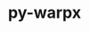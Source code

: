 ---
title: "py-warpx"
layout: cache
categories: [package, develop]
meta: {"versions": ["23.03"], "compilers": ["gcc@=11.1.0"], "oss": ["ubuntu20.04"], "platforms": ["linux"], "targets": ["ppc64le", "x86_64_v3"], "stacks": ["e4s", "e4s-power"], "num_specs": 60, "num_specs_by_stack": {"e4s-power": 30, "e4s": 30}}
spec_details: [{"hash": "hgp6iocygtfmuoj2ac5a36evqhylhgvx", "compiler": "gcc@=11.1.0", "versions": ["23.03"], "os": "ubuntu20.04", "platform": "linux", "target": "ppc64le", "variants": ["build_system=python_pip", "+mpi"], "stacks": ["e4s-power"], "size": "-", "tarball": "https://binaries.spack.io/develop/build_cache/linux-ubuntu20.04-ppc64le/gcc-11.1.0/py-warpx-23.03/linux-ubuntu20.04-ppc64le-gcc-11.1.0-py-warpx-23.03-hgp6iocygtfmuoj2ac5a36evqhylhgvx.spack"}, {"hash": "uljsbf5gfvza2pgtenzh5hy66euvypsd", "compiler": "gcc@=11.1.0", "versions": ["23.03"], "os": "ubuntu20.04", "platform": "linux", "target": "ppc64le", "variants": ["build_system=python_pip", "+mpi"], "stacks": ["e4s-power"], "size": "-", "tarball": "https://binaries.spack.io/develop/build_cache/linux-ubuntu20.04-ppc64le/gcc-11.1.0/py-warpx-23.03/linux-ubuntu20.04-ppc64le-gcc-11.1.0-py-warpx-23.03-uljsbf5gfvza2pgtenzh5hy66euvypsd.spack"}, {"hash": "eftu2goonadmf4mzxaeis5lm2hs2v2rj", "compiler": "gcc@=11.1.0", "versions": ["23.03"], "os": "ubuntu20.04", "platform": "linux", "target": "ppc64le", "variants": ["build_system=python_pip", "+mpi"], "stacks": ["e4s-power"], "size": "-", "tarball": "https://binaries.spack.io/develop/build_cache/linux-ubuntu20.04-ppc64le/gcc-11.1.0/py-warpx-23.03/linux-ubuntu20.04-ppc64le-gcc-11.1.0-py-warpx-23.03-eftu2goonadmf4mzxaeis5lm2hs2v2rj.spack"}, {"hash": "qhovqybrb37vl3h4ac3ghenwokbgxpnj", "compiler": "gcc@=11.1.0", "versions": ["23.03"], "os": "ubuntu20.04", "platform": "linux", "target": "ppc64le", "variants": ["build_system=python_pip", "+mpi"], "stacks": ["e4s-power"], "size": "-", "tarball": "https://binaries.spack.io/develop/build_cache/linux-ubuntu20.04-ppc64le/gcc-11.1.0/py-warpx-23.03/linux-ubuntu20.04-ppc64le-gcc-11.1.0-py-warpx-23.03-qhovqybrb37vl3h4ac3ghenwokbgxpnj.spack"}, {"hash": "azp4ag7wk7f32fuzadjqrfu7fnjn6jl7", "compiler": "gcc@=11.1.0", "versions": ["23.03"], "os": "ubuntu20.04", "platform": "linux", "target": "ppc64le", "variants": ["build_system=python_pip", "+mpi"], "stacks": ["e4s-power"], "size": "-", "tarball": "https://binaries.spack.io/develop/build_cache/linux-ubuntu20.04-ppc64le/gcc-11.1.0/py-warpx-23.03/linux-ubuntu20.04-ppc64le-gcc-11.1.0-py-warpx-23.03-azp4ag7wk7f32fuzadjqrfu7fnjn6jl7.spack"}, {"hash": "7cyyinmob2n6xfgmdudvppui2ghwttzm", "compiler": "gcc@=11.1.0", "versions": ["23.03"], "os": "ubuntu20.04", "platform": "linux", "target": "ppc64le", "variants": ["build_system=python_pip", "+mpi"], "stacks": ["e4s-power"], "size": "-", "tarball": "https://binaries.spack.io/develop/build_cache/linux-ubuntu20.04-ppc64le/gcc-11.1.0/py-warpx-23.03/linux-ubuntu20.04-ppc64le-gcc-11.1.0-py-warpx-23.03-7cyyinmob2n6xfgmdudvppui2ghwttzm.spack"}, {"hash": "ciolgbrygeml4wzdy6qbjgotg2dojtkw", "compiler": "gcc@=11.1.0", "versions": ["23.03"], "os": "ubuntu20.04", "platform": "linux", "target": "ppc64le", "variants": ["build_system=python_pip", "+mpi"], "stacks": ["e4s-power"], "size": "-", "tarball": "https://binaries.spack.io/develop/build_cache/linux-ubuntu20.04-ppc64le/gcc-11.1.0/py-warpx-23.03/linux-ubuntu20.04-ppc64le-gcc-11.1.0-py-warpx-23.03-ciolgbrygeml4wzdy6qbjgotg2dojtkw.spack"}, {"hash": "d2nvwcs2usi2tjpfe6xuoy4zk7qudnxt", "compiler": "gcc@=11.1.0", "versions": ["23.03"], "os": "ubuntu20.04", "platform": "linux", "target": "ppc64le", "variants": ["build_system=python_pip", "+mpi"], "stacks": ["e4s-power"], "size": "-", "tarball": "https://binaries.spack.io/develop/build_cache/linux-ubuntu20.04-ppc64le/gcc-11.1.0/py-warpx-23.03/linux-ubuntu20.04-ppc64le-gcc-11.1.0-py-warpx-23.03-d2nvwcs2usi2tjpfe6xuoy4zk7qudnxt.spack"}, {"hash": "ge5fnwd2xqbbro6gttv73hc7qlokbyal", "compiler": "gcc@=11.1.0", "versions": ["23.03"], "os": "ubuntu20.04", "platform": "linux", "target": "ppc64le", "variants": ["build_system=python_pip", "+mpi"], "stacks": ["e4s-power"], "size": "-", "tarball": "https://binaries.spack.io/develop/build_cache/linux-ubuntu20.04-ppc64le/gcc-11.1.0/py-warpx-23.03/linux-ubuntu20.04-ppc64le-gcc-11.1.0-py-warpx-23.03-ge5fnwd2xqbbro6gttv73hc7qlokbyal.spack"}, {"hash": "34ohraq6lbpymypqmxqykd6tquzrytmw", "compiler": "gcc@=11.1.0", "versions": ["23.03"], "os": "ubuntu20.04", "platform": "linux", "target": "ppc64le", "variants": ["build_system=python_pip", "+mpi"], "stacks": ["e4s-power"], "size": "-", "tarball": "https://binaries.spack.io/develop/build_cache/linux-ubuntu20.04-ppc64le/gcc-11.1.0/py-warpx-23.03/linux-ubuntu20.04-ppc64le-gcc-11.1.0-py-warpx-23.03-34ohraq6lbpymypqmxqykd6tquzrytmw.spack"}, {"hash": "37moofvbodfoxmf65rydnlozzuudvznr", "compiler": "gcc@=11.1.0", "versions": ["23.03"], "os": "ubuntu20.04", "platform": "linux", "target": "ppc64le", "variants": ["build_system=python_pip", "+mpi"], "stacks": ["e4s-power"], "size": "-", "tarball": "https://binaries.spack.io/develop/build_cache/linux-ubuntu20.04-ppc64le/gcc-11.1.0/py-warpx-23.03/linux-ubuntu20.04-ppc64le-gcc-11.1.0-py-warpx-23.03-37moofvbodfoxmf65rydnlozzuudvznr.spack"}, {"hash": "5z6rkuxblo7gqplivwlp7orydyl76d54", "compiler": "gcc@=11.1.0", "versions": ["23.03"], "os": "ubuntu20.04", "platform": "linux", "target": "ppc64le", "variants": ["build_system=python_pip", "+mpi"], "stacks": ["e4s-power"], "size": "-", "tarball": "https://binaries.spack.io/develop/build_cache/linux-ubuntu20.04-ppc64le/gcc-11.1.0/py-warpx-23.03/linux-ubuntu20.04-ppc64le-gcc-11.1.0-py-warpx-23.03-5z6rkuxblo7gqplivwlp7orydyl76d54.spack"}, {"hash": "ar2azzgdlz3puy4ebyagiwfhs7wgymqn", "compiler": "gcc@=11.1.0", "versions": ["23.03"], "os": "ubuntu20.04", "platform": "linux", "target": "ppc64le", "variants": ["build_system=python_pip", "+mpi"], "stacks": ["e4s-power"], "size": "-", "tarball": "https://binaries.spack.io/develop/build_cache/linux-ubuntu20.04-ppc64le/gcc-11.1.0/py-warpx-23.03/linux-ubuntu20.04-ppc64le-gcc-11.1.0-py-warpx-23.03-ar2azzgdlz3puy4ebyagiwfhs7wgymqn.spack"}, {"hash": "fzmn6mopojfjghknnodrsbnnhhc5nbll", "compiler": "gcc@=11.1.0", "versions": ["23.03"], "os": "ubuntu20.04", "platform": "linux", "target": "ppc64le", "variants": ["build_system=python_pip", "+mpi"], "stacks": ["e4s-power"], "size": "-", "tarball": "https://binaries.spack.io/develop/build_cache/linux-ubuntu20.04-ppc64le/gcc-11.1.0/py-warpx-23.03/linux-ubuntu20.04-ppc64le-gcc-11.1.0-py-warpx-23.03-fzmn6mopojfjghknnodrsbnnhhc5nbll.spack"}, {"hash": "4im3jsbudhrlnps7kwtjwsrbrq2y755g", "compiler": "gcc@=11.1.0", "versions": ["23.03"], "os": "ubuntu20.04", "platform": "linux", "target": "ppc64le", "variants": ["build_system=python_pip", "+mpi"], "stacks": ["e4s-power"], "size": "-", "tarball": "https://binaries.spack.io/develop/build_cache/linux-ubuntu20.04-ppc64le/gcc-11.1.0/py-warpx-23.03/linux-ubuntu20.04-ppc64le-gcc-11.1.0-py-warpx-23.03-4im3jsbudhrlnps7kwtjwsrbrq2y755g.spack"}, {"hash": "2otgiu4tzudfsm6vafnwodxt2piyexzs", "compiler": "gcc@=11.1.0", "versions": ["23.03"], "os": "ubuntu20.04", "platform": "linux", "target": "ppc64le", "variants": ["build_system=python_pip", "+mpi"], "stacks": ["e4s-power"], "size": "-", "tarball": "https://binaries.spack.io/develop/build_cache/linux-ubuntu20.04-ppc64le/gcc-11.1.0/py-warpx-23.03/linux-ubuntu20.04-ppc64le-gcc-11.1.0-py-warpx-23.03-2otgiu4tzudfsm6vafnwodxt2piyexzs.spack"}, {"hash": "7dupdwvyxmrzj6a4d62x7e5nvbdc6gd4", "compiler": "gcc@=11.1.0", "versions": ["23.03"], "os": "ubuntu20.04", "platform": "linux", "target": "ppc64le", "variants": ["build_system=python_pip", "+mpi"], "stacks": ["e4s-power"], "size": "-", "tarball": "https://binaries.spack.io/develop/build_cache/linux-ubuntu20.04-ppc64le/gcc-11.1.0/py-warpx-23.03/linux-ubuntu20.04-ppc64le-gcc-11.1.0-py-warpx-23.03-7dupdwvyxmrzj6a4d62x7e5nvbdc6gd4.spack"}, {"hash": "nt2rswa5odkw5bkjtxkoyjj7iv7nphdv", "compiler": "gcc@=11.1.0", "versions": ["23.03"], "os": "ubuntu20.04", "platform": "linux", "target": "ppc64le", "variants": ["build_system=python_pip", "+mpi"], "stacks": ["e4s-power"], "size": "-", "tarball": "https://binaries.spack.io/develop/build_cache/linux-ubuntu20.04-ppc64le/gcc-11.1.0/py-warpx-23.03/linux-ubuntu20.04-ppc64le-gcc-11.1.0-py-warpx-23.03-nt2rswa5odkw5bkjtxkoyjj7iv7nphdv.spack"}, {"hash": "46j5nod5rhopz5ofart5f65vg7uyqd5m", "compiler": "gcc@=11.1.0", "versions": ["23.03"], "os": "ubuntu20.04", "platform": "linux", "target": "ppc64le", "variants": ["build_system=python_pip", "+mpi"], "stacks": ["e4s-power"], "size": "-", "tarball": "https://binaries.spack.io/develop/build_cache/linux-ubuntu20.04-ppc64le/gcc-11.1.0/py-warpx-23.03/linux-ubuntu20.04-ppc64le-gcc-11.1.0-py-warpx-23.03-46j5nod5rhopz5ofart5f65vg7uyqd5m.spack"}, {"hash": "pmzi7pngxfdsnfj5s4ler3xitw3bkzru", "compiler": "gcc@=11.1.0", "versions": ["23.03"], "os": "ubuntu20.04", "platform": "linux", "target": "ppc64le", "variants": ["build_system=python_pip", "+mpi"], "stacks": ["e4s-power"], "size": "-", "tarball": "https://binaries.spack.io/develop/build_cache/linux-ubuntu20.04-ppc64le/gcc-11.1.0/py-warpx-23.03/linux-ubuntu20.04-ppc64le-gcc-11.1.0-py-warpx-23.03-pmzi7pngxfdsnfj5s4ler3xitw3bkzru.spack"}, {"hash": "wile7xitkmcm6fzz6qp2xiwu2xw3brh6", "compiler": "gcc@=11.1.0", "versions": ["23.03"], "os": "ubuntu20.04", "platform": "linux", "target": "ppc64le", "variants": ["build_system=python_pip", "+mpi"], "stacks": ["e4s-power"], "size": "-", "tarball": "https://binaries.spack.io/develop/build_cache/linux-ubuntu20.04-ppc64le/gcc-11.1.0/py-warpx-23.03/linux-ubuntu20.04-ppc64le-gcc-11.1.0-py-warpx-23.03-wile7xitkmcm6fzz6qp2xiwu2xw3brh6.spack"}, {"hash": "wz4uh4trzzkryqxq4gmxwvyqyv22axqk", "compiler": "gcc@=11.1.0", "versions": ["23.03"], "os": "ubuntu20.04", "platform": "linux", "target": "ppc64le", "variants": ["build_system=python_pip", "+mpi"], "stacks": ["e4s-power"], "size": "-", "tarball": "https://binaries.spack.io/develop/build_cache/linux-ubuntu20.04-ppc64le/gcc-11.1.0/py-warpx-23.03/linux-ubuntu20.04-ppc64le-gcc-11.1.0-py-warpx-23.03-wz4uh4trzzkryqxq4gmxwvyqyv22axqk.spack"}, {"hash": "yeielbtzqjjkjyguntrajt5kggwgws2k", "compiler": "gcc@=11.1.0", "versions": ["23.03"], "os": "ubuntu20.04", "platform": "linux", "target": "ppc64le", "variants": ["build_system=python_pip", "+mpi"], "stacks": ["e4s-power"], "size": "-", "tarball": "https://binaries.spack.io/develop/build_cache/linux-ubuntu20.04-ppc64le/gcc-11.1.0/py-warpx-23.03/linux-ubuntu20.04-ppc64le-gcc-11.1.0-py-warpx-23.03-yeielbtzqjjkjyguntrajt5kggwgws2k.spack"}, {"hash": "n3q64rhgvm7fi6lrjybp6ytttc42csso", "compiler": "gcc@=11.1.0", "versions": ["23.03"], "os": "ubuntu20.04", "platform": "linux", "target": "ppc64le", "variants": ["build_system=python_pip", "+mpi"], "stacks": ["e4s-power"], "size": "-", "tarball": "https://binaries.spack.io/develop/build_cache/linux-ubuntu20.04-ppc64le/gcc-11.1.0/py-warpx-23.03/linux-ubuntu20.04-ppc64le-gcc-11.1.0-py-warpx-23.03-n3q64rhgvm7fi6lrjybp6ytttc42csso.spack"}, {"hash": "nz3xc7mf377ysobwoyw7jgzzduiewzqr", "compiler": "gcc@=11.1.0", "versions": ["23.03"], "os": "ubuntu20.04", "platform": "linux", "target": "ppc64le", "variants": ["build_system=python_pip", "+mpi"], "stacks": ["e4s-power"], "size": "-", "tarball": "https://binaries.spack.io/develop/build_cache/linux-ubuntu20.04-ppc64le/gcc-11.1.0/py-warpx-23.03/linux-ubuntu20.04-ppc64le-gcc-11.1.0-py-warpx-23.03-nz3xc7mf377ysobwoyw7jgzzduiewzqr.spack"}, {"hash": "jnkrf6yk5vnhmqjd3trw6uuduybi5277", "compiler": "gcc@=11.1.0", "versions": ["23.03"], "os": "ubuntu20.04", "platform": "linux", "target": "ppc64le", "variants": ["build_system=python_pip", "+mpi"], "stacks": ["e4s-power"], "size": "-", "tarball": "https://binaries.spack.io/develop/build_cache/linux-ubuntu20.04-ppc64le/gcc-11.1.0/py-warpx-23.03/linux-ubuntu20.04-ppc64le-gcc-11.1.0-py-warpx-23.03-jnkrf6yk5vnhmqjd3trw6uuduybi5277.spack"}, {"hash": "zxgkcg46uvjtdbqwkgootipa27batgnw", "compiler": "gcc@=11.1.0", "versions": ["23.03"], "os": "ubuntu20.04", "platform": "linux", "target": "ppc64le", "variants": ["build_system=python_pip", "+mpi"], "stacks": ["e4s-power"], "size": "-", "tarball": "https://binaries.spack.io/develop/build_cache/linux-ubuntu20.04-ppc64le/gcc-11.1.0/py-warpx-23.03/linux-ubuntu20.04-ppc64le-gcc-11.1.0-py-warpx-23.03-zxgkcg46uvjtdbqwkgootipa27batgnw.spack"}, {"hash": "tnjzejs7iwdka4mkwnondizw3mzu2qni", "compiler": "gcc@=11.1.0", "versions": ["23.03"], "os": "ubuntu20.04", "platform": "linux", "target": "ppc64le", "variants": ["build_system=python_pip", "+mpi"], "stacks": ["e4s-power"], "size": "-", "tarball": "https://binaries.spack.io/develop/build_cache/linux-ubuntu20.04-ppc64le/gcc-11.1.0/py-warpx-23.03/linux-ubuntu20.04-ppc64le-gcc-11.1.0-py-warpx-23.03-tnjzejs7iwdka4mkwnondizw3mzu2qni.spack"}, {"hash": "vghj4rni4zqlraipvgwranc7j53qrukn", "compiler": "gcc@=11.1.0", "versions": ["23.03"], "os": "ubuntu20.04", "platform": "linux", "target": "ppc64le", "variants": ["build_system=python_pip", "+mpi"], "stacks": ["e4s-power"], "size": "-", "tarball": "https://binaries.spack.io/develop/build_cache/linux-ubuntu20.04-ppc64le/gcc-11.1.0/py-warpx-23.03/linux-ubuntu20.04-ppc64le-gcc-11.1.0-py-warpx-23.03-vghj4rni4zqlraipvgwranc7j53qrukn.spack"}, {"hash": "z5apyplukyatc5khtvkwrkc724ivw7rh", "compiler": "gcc@=11.1.0", "versions": ["23.03"], "os": "ubuntu20.04", "platform": "linux", "target": "ppc64le", "variants": ["build_system=python_pip", "+mpi"], "stacks": ["e4s-power"], "size": "-", "tarball": "https://binaries.spack.io/develop/build_cache/linux-ubuntu20.04-ppc64le/gcc-11.1.0/py-warpx-23.03/linux-ubuntu20.04-ppc64le-gcc-11.1.0-py-warpx-23.03-z5apyplukyatc5khtvkwrkc724ivw7rh.spack"}, {"hash": "ptbh5uuy2g7fik7zumstra43jvab6oys", "compiler": "gcc@=11.1.0", "versions": ["23.03"], "os": "ubuntu20.04", "platform": "linux", "target": "x86_64_v3", "variants": ["build_system=python_pip", "+mpi"], "stacks": ["e4s"], "size": "-", "tarball": "https://binaries.spack.io/develop/build_cache/linux-ubuntu20.04-x86_64_v3/gcc-11.1.0/py-warpx-23.03/linux-ubuntu20.04-x86_64_v3-gcc-11.1.0-py-warpx-23.03-ptbh5uuy2g7fik7zumstra43jvab6oys.spack"}, {"hash": "36dr4vdg6apewsgw6iwkukekyvnvvdkz", "compiler": "gcc@=11.1.0", "versions": ["23.03"], "os": "ubuntu20.04", "platform": "linux", "target": "x86_64_v3", "variants": ["build_system=python_pip", "+mpi"], "stacks": ["e4s"], "size": "-", "tarball": "https://binaries.spack.io/develop/build_cache/linux-ubuntu20.04-x86_64_v3/gcc-11.1.0/py-warpx-23.03/linux-ubuntu20.04-x86_64_v3-gcc-11.1.0-py-warpx-23.03-36dr4vdg6apewsgw6iwkukekyvnvvdkz.spack"}, {"hash": "nczolofyldzbc4tv2bahtcwc4hhtvfrp", "compiler": "gcc@=11.1.0", "versions": ["23.03"], "os": "ubuntu20.04", "platform": "linux", "target": "x86_64_v3", "variants": ["build_system=python_pip", "+mpi"], "stacks": ["e4s"], "size": "-", "tarball": "https://binaries.spack.io/develop/build_cache/linux-ubuntu20.04-x86_64_v3/gcc-11.1.0/py-warpx-23.03/linux-ubuntu20.04-x86_64_v3-gcc-11.1.0-py-warpx-23.03-nczolofyldzbc4tv2bahtcwc4hhtvfrp.spack"}, {"hash": "3lzquwh2um5n5zlwamjmgffqlibske2d", "compiler": "gcc@=11.1.0", "versions": ["23.03"], "os": "ubuntu20.04", "platform": "linux", "target": "x86_64_v3", "variants": ["build_system=python_pip", "+mpi"], "stacks": ["e4s"], "size": "-", "tarball": "https://binaries.spack.io/develop/build_cache/linux-ubuntu20.04-x86_64_v3/gcc-11.1.0/py-warpx-23.03/linux-ubuntu20.04-x86_64_v3-gcc-11.1.0-py-warpx-23.03-3lzquwh2um5n5zlwamjmgffqlibske2d.spack"}, {"hash": "f4cgnrsmuiz24gnijusr3jx7wwnal2bq", "compiler": "gcc@=11.1.0", "versions": ["23.03"], "os": "ubuntu20.04", "platform": "linux", "target": "x86_64_v3", "variants": ["build_system=python_pip", "+mpi"], "stacks": ["e4s"], "size": "-", "tarball": "https://binaries.spack.io/develop/build_cache/linux-ubuntu20.04-x86_64_v3/gcc-11.1.0/py-warpx-23.03/linux-ubuntu20.04-x86_64_v3-gcc-11.1.0-py-warpx-23.03-f4cgnrsmuiz24gnijusr3jx7wwnal2bq.spack"}, {"hash": "bcgwrer4usypsqclzjeqfhajrkv6brg6", "compiler": "gcc@=11.1.0", "versions": ["23.03"], "os": "ubuntu20.04", "platform": "linux", "target": "x86_64_v3", "variants": ["build_system=python_pip", "+mpi"], "stacks": ["e4s"], "size": "-", "tarball": "https://binaries.spack.io/develop/build_cache/linux-ubuntu20.04-x86_64_v3/gcc-11.1.0/py-warpx-23.03/linux-ubuntu20.04-x86_64_v3-gcc-11.1.0-py-warpx-23.03-bcgwrer4usypsqclzjeqfhajrkv6brg6.spack"}, {"hash": "gxuin5dzfoanrgxfsg73tp6m37c7fc22", "compiler": "gcc@=11.1.0", "versions": ["23.03"], "os": "ubuntu20.04", "platform": "linux", "target": "x86_64_v3", "variants": ["build_system=python_pip", "+mpi"], "stacks": ["e4s"], "size": "-", "tarball": "https://binaries.spack.io/develop/build_cache/linux-ubuntu20.04-x86_64_v3/gcc-11.1.0/py-warpx-23.03/linux-ubuntu20.04-x86_64_v3-gcc-11.1.0-py-warpx-23.03-gxuin5dzfoanrgxfsg73tp6m37c7fc22.spack"}, {"hash": "l2ypskx3jtmqhlb7nkpg3ynbpiotz2hd", "compiler": "gcc@=11.1.0", "versions": ["23.03"], "os": "ubuntu20.04", "platform": "linux", "target": "x86_64_v3", "variants": ["build_system=python_pip", "+mpi"], "stacks": ["e4s"], "size": "-", "tarball": "https://binaries.spack.io/develop/build_cache/linux-ubuntu20.04-x86_64_v3/gcc-11.1.0/py-warpx-23.03/linux-ubuntu20.04-x86_64_v3-gcc-11.1.0-py-warpx-23.03-l2ypskx3jtmqhlb7nkpg3ynbpiotz2hd.spack"}, {"hash": "hgvwknlsbksuuok35b4yyzasnescn7kj", "compiler": "gcc@=11.1.0", "versions": ["23.03"], "os": "ubuntu20.04", "platform": "linux", "target": "x86_64_v3", "variants": ["build_system=python_pip", "+mpi"], "stacks": ["e4s"], "size": "-", "tarball": "https://binaries.spack.io/develop/build_cache/linux-ubuntu20.04-x86_64_v3/gcc-11.1.0/py-warpx-23.03/linux-ubuntu20.04-x86_64_v3-gcc-11.1.0-py-warpx-23.03-hgvwknlsbksuuok35b4yyzasnescn7kj.spack"}, {"hash": "hiujhkdz7cxrag2db6mewpyepulicp7q", "compiler": "gcc@=11.1.0", "versions": ["23.03"], "os": "ubuntu20.04", "platform": "linux", "target": "x86_64_v3", "variants": ["build_system=python_pip", "+mpi"], "stacks": ["e4s"], "size": "-", "tarball": "https://binaries.spack.io/develop/build_cache/linux-ubuntu20.04-x86_64_v3/gcc-11.1.0/py-warpx-23.03/linux-ubuntu20.04-x86_64_v3-gcc-11.1.0-py-warpx-23.03-hiujhkdz7cxrag2db6mewpyepulicp7q.spack"}, {"hash": "ig5r5jisfmxp3hztto5ejzezu34dvpyt", "compiler": "gcc@=11.1.0", "versions": ["23.03"], "os": "ubuntu20.04", "platform": "linux", "target": "x86_64_v3", "variants": ["build_system=python_pip", "+mpi"], "stacks": ["e4s"], "size": "-", "tarball": "https://binaries.spack.io/develop/build_cache/linux-ubuntu20.04-x86_64_v3/gcc-11.1.0/py-warpx-23.03/linux-ubuntu20.04-x86_64_v3-gcc-11.1.0-py-warpx-23.03-ig5r5jisfmxp3hztto5ejzezu34dvpyt.spack"}, {"hash": "lawhhfycrgfpaj7ezlzc3555e7nxjsmg", "compiler": "gcc@=11.1.0", "versions": ["23.03"], "os": "ubuntu20.04", "platform": "linux", "target": "x86_64_v3", "variants": ["build_system=python_pip", "+mpi"], "stacks": ["e4s"], "size": "-", "tarball": "https://binaries.spack.io/develop/build_cache/linux-ubuntu20.04-x86_64_v3/gcc-11.1.0/py-warpx-23.03/linux-ubuntu20.04-x86_64_v3-gcc-11.1.0-py-warpx-23.03-lawhhfycrgfpaj7ezlzc3555e7nxjsmg.spack"}, {"hash": "k5bnx6fst5jucyujrrpbroejmzi65esr", "compiler": "gcc@=11.1.0", "versions": ["23.03"], "os": "ubuntu20.04", "platform": "linux", "target": "x86_64_v3", "variants": ["build_system=python_pip", "+mpi"], "stacks": ["e4s"], "size": "-", "tarball": "https://binaries.spack.io/develop/build_cache/linux-ubuntu20.04-x86_64_v3/gcc-11.1.0/py-warpx-23.03/linux-ubuntu20.04-x86_64_v3-gcc-11.1.0-py-warpx-23.03-k5bnx6fst5jucyujrrpbroejmzi65esr.spack"}, {"hash": "kfhzu6gg35etqingqgvopibenzbcnoah", "compiler": "gcc@=11.1.0", "versions": ["23.03"], "os": "ubuntu20.04", "platform": "linux", "target": "x86_64_v3", "variants": ["build_system=python_pip", "+mpi"], "stacks": ["e4s"], "size": "-", "tarball": "https://binaries.spack.io/develop/build_cache/linux-ubuntu20.04-x86_64_v3/gcc-11.1.0/py-warpx-23.03/linux-ubuntu20.04-x86_64_v3-gcc-11.1.0-py-warpx-23.03-kfhzu6gg35etqingqgvopibenzbcnoah.spack"}, {"hash": "c5pd5ie2i3czoa2iu3nl63vgcus32ysc", "compiler": "gcc@=11.1.0", "versions": ["23.03"], "os": "ubuntu20.04", "platform": "linux", "target": "x86_64_v3", "variants": ["build_system=python_pip", "+mpi"], "stacks": ["e4s"], "size": "-", "tarball": "https://binaries.spack.io/develop/build_cache/linux-ubuntu20.04-x86_64_v3/gcc-11.1.0/py-warpx-23.03/linux-ubuntu20.04-x86_64_v3-gcc-11.1.0-py-warpx-23.03-c5pd5ie2i3czoa2iu3nl63vgcus32ysc.spack"}, {"hash": "2iapvo37tsn5vnpc2ne3y7digwfyhi3r", "compiler": "gcc@=11.1.0", "versions": ["23.03"], "os": "ubuntu20.04", "platform": "linux", "target": "x86_64_v3", "variants": ["build_system=python_pip", "+mpi"], "stacks": ["e4s"], "size": "-", "tarball": "https://binaries.spack.io/develop/build_cache/linux-ubuntu20.04-x86_64_v3/gcc-11.1.0/py-warpx-23.03/linux-ubuntu20.04-x86_64_v3-gcc-11.1.0-py-warpx-23.03-2iapvo37tsn5vnpc2ne3y7digwfyhi3r.spack"}, {"hash": "lb5ozbosqvxabdldqsk4ixe2sxr7bo56", "compiler": "gcc@=11.1.0", "versions": ["23.03"], "os": "ubuntu20.04", "platform": "linux", "target": "x86_64_v3", "variants": ["build_system=python_pip", "+mpi"], "stacks": ["e4s"], "size": "-", "tarball": "https://binaries.spack.io/develop/build_cache/linux-ubuntu20.04-x86_64_v3/gcc-11.1.0/py-warpx-23.03/linux-ubuntu20.04-x86_64_v3-gcc-11.1.0-py-warpx-23.03-lb5ozbosqvxabdldqsk4ixe2sxr7bo56.spack"}, {"hash": "2w62rv33fv3vix7yi3dllrezwiad57jz", "compiler": "gcc@=11.1.0", "versions": ["23.03"], "os": "ubuntu20.04", "platform": "linux", "target": "x86_64_v3", "variants": ["build_system=python_pip", "+mpi"], "stacks": ["e4s"], "size": "-", "tarball": "https://binaries.spack.io/develop/build_cache/linux-ubuntu20.04-x86_64_v3/gcc-11.1.0/py-warpx-23.03/linux-ubuntu20.04-x86_64_v3-gcc-11.1.0-py-warpx-23.03-2w62rv33fv3vix7yi3dllrezwiad57jz.spack"}, {"hash": "ej3p4d3xvt7yc2vw2og2346z76rgehrw", "compiler": "gcc@=11.1.0", "versions": ["23.03"], "os": "ubuntu20.04", "platform": "linux", "target": "x86_64_v3", "variants": ["build_system=python_pip", "+mpi"], "stacks": ["e4s"], "size": "-", "tarball": "https://binaries.spack.io/develop/build_cache/linux-ubuntu20.04-x86_64_v3/gcc-11.1.0/py-warpx-23.03/linux-ubuntu20.04-x86_64_v3-gcc-11.1.0-py-warpx-23.03-ej3p4d3xvt7yc2vw2og2346z76rgehrw.spack"}, {"hash": "rb3s7bx7zubhugjzizpfr7x2jriwzti5", "compiler": "gcc@=11.1.0", "versions": ["23.03"], "os": "ubuntu20.04", "platform": "linux", "target": "x86_64_v3", "variants": ["build_system=python_pip", "+mpi"], "stacks": ["e4s"], "size": "-", "tarball": "https://binaries.spack.io/develop/build_cache/linux-ubuntu20.04-x86_64_v3/gcc-11.1.0/py-warpx-23.03/linux-ubuntu20.04-x86_64_v3-gcc-11.1.0-py-warpx-23.03-rb3s7bx7zubhugjzizpfr7x2jriwzti5.spack"}, {"hash": "tiexfzz4iqqd5bxry2bekgubyc3qlfuu", "compiler": "gcc@=11.1.0", "versions": ["23.03"], "os": "ubuntu20.04", "platform": "linux", "target": "x86_64_v3", "variants": ["build_system=python_pip", "+mpi"], "stacks": ["e4s"], "size": "-", "tarball": "https://binaries.spack.io/develop/build_cache/linux-ubuntu20.04-x86_64_v3/gcc-11.1.0/py-warpx-23.03/linux-ubuntu20.04-x86_64_v3-gcc-11.1.0-py-warpx-23.03-tiexfzz4iqqd5bxry2bekgubyc3qlfuu.spack"}, {"hash": "skgvg6y7u7rhoqnfrtu2kp4ufevcgcp2", "compiler": "gcc@=11.1.0", "versions": ["23.03"], "os": "ubuntu20.04", "platform": "linux", "target": "x86_64_v3", "variants": ["build_system=python_pip", "+mpi"], "stacks": ["e4s"], "size": "-", "tarball": "https://binaries.spack.io/develop/build_cache/linux-ubuntu20.04-x86_64_v3/gcc-11.1.0/py-warpx-23.03/linux-ubuntu20.04-x86_64_v3-gcc-11.1.0-py-warpx-23.03-skgvg6y7u7rhoqnfrtu2kp4ufevcgcp2.spack"}, {"hash": "xarrp3a3v32oobofgttc7624i7wklzp2", "compiler": "gcc@=11.1.0", "versions": ["23.03"], "os": "ubuntu20.04", "platform": "linux", "target": "x86_64_v3", "variants": ["build_system=python_pip", "+mpi"], "stacks": ["e4s"], "size": "-", "tarball": "https://binaries.spack.io/develop/build_cache/linux-ubuntu20.04-x86_64_v3/gcc-11.1.0/py-warpx-23.03/linux-ubuntu20.04-x86_64_v3-gcc-11.1.0-py-warpx-23.03-xarrp3a3v32oobofgttc7624i7wklzp2.spack"}, {"hash": "sdjeyferszxdkj2e54a6guzzyuicqdzb", "compiler": "gcc@=11.1.0", "versions": ["23.03"], "os": "ubuntu20.04", "platform": "linux", "target": "x86_64_v3", "variants": ["build_system=python_pip", "+mpi"], "stacks": ["e4s"], "size": "-", "tarball": "https://binaries.spack.io/develop/build_cache/linux-ubuntu20.04-x86_64_v3/gcc-11.1.0/py-warpx-23.03/linux-ubuntu20.04-x86_64_v3-gcc-11.1.0-py-warpx-23.03-sdjeyferszxdkj2e54a6guzzyuicqdzb.spack"}, {"hash": "nl74skj2i5n66wucp6jkzqpthttwb6ng", "compiler": "gcc@=11.1.0", "versions": ["23.03"], "os": "ubuntu20.04", "platform": "linux", "target": "x86_64_v3", "variants": ["build_system=python_pip", "+mpi"], "stacks": ["e4s"], "size": "-", "tarball": "https://binaries.spack.io/develop/build_cache/linux-ubuntu20.04-x86_64_v3/gcc-11.1.0/py-warpx-23.03/linux-ubuntu20.04-x86_64_v3-gcc-11.1.0-py-warpx-23.03-nl74skj2i5n66wucp6jkzqpthttwb6ng.spack"}, {"hash": "rj6367t76ybilqbhh66iaiyqao3yini3", "compiler": "gcc@=11.1.0", "versions": ["23.03"], "os": "ubuntu20.04", "platform": "linux", "target": "x86_64_v3", "variants": ["build_system=python_pip", "+mpi"], "stacks": ["e4s"], "size": "-", "tarball": "https://binaries.spack.io/develop/build_cache/linux-ubuntu20.04-x86_64_v3/gcc-11.1.0/py-warpx-23.03/linux-ubuntu20.04-x86_64_v3-gcc-11.1.0-py-warpx-23.03-rj6367t76ybilqbhh66iaiyqao3yini3.spack"}, {"hash": "ubkwoj4gyvdqa3kky6yz4ayzxuoa72fg", "compiler": "gcc@=11.1.0", "versions": ["23.03"], "os": "ubuntu20.04", "platform": "linux", "target": "x86_64_v3", "variants": ["build_system=python_pip", "+mpi"], "stacks": ["e4s"], "size": "-", "tarball": "https://binaries.spack.io/develop/build_cache/linux-ubuntu20.04-x86_64_v3/gcc-11.1.0/py-warpx-23.03/linux-ubuntu20.04-x86_64_v3-gcc-11.1.0-py-warpx-23.03-ubkwoj4gyvdqa3kky6yz4ayzxuoa72fg.spack"}, {"hash": "w4v57rvap55ixaq4grpcjfuz7m6zdaai", "compiler": "gcc@=11.1.0", "versions": ["23.03"], "os": "ubuntu20.04", "platform": "linux", "target": "x86_64_v3", "variants": ["build_system=python_pip", "+mpi"], "stacks": ["e4s"], "size": "-", "tarball": "https://binaries.spack.io/develop/build_cache/linux-ubuntu20.04-x86_64_v3/gcc-11.1.0/py-warpx-23.03/linux-ubuntu20.04-x86_64_v3-gcc-11.1.0-py-warpx-23.03-w4v57rvap55ixaq4grpcjfuz7m6zdaai.spack"}, {"hash": "vszmdo4zrmk2kavhytsuff5pli6tdssl", "compiler": "gcc@=11.1.0", "versions": ["23.03"], "os": "ubuntu20.04", "platform": "linux", "target": "x86_64_v3", "variants": ["build_system=python_pip", "+mpi"], "stacks": ["e4s"], "size": "-", "tarball": "https://binaries.spack.io/develop/build_cache/linux-ubuntu20.04-x86_64_v3/gcc-11.1.0/py-warpx-23.03/linux-ubuntu20.04-x86_64_v3-gcc-11.1.0-py-warpx-23.03-vszmdo4zrmk2kavhytsuff5pli6tdssl.spack"}, {"hash": "w52pkpbvdh4s5bdimenbineo4avv2luk", "compiler": "gcc@=11.1.0", "versions": ["23.03"], "os": "ubuntu20.04", "platform": "linux", "target": "x86_64_v3", "variants": ["build_system=python_pip", "+mpi"], "stacks": ["e4s"], "size": "-", "tarball": "https://binaries.spack.io/develop/build_cache/linux-ubuntu20.04-x86_64_v3/gcc-11.1.0/py-warpx-23.03/linux-ubuntu20.04-x86_64_v3-gcc-11.1.0-py-warpx-23.03-w52pkpbvdh4s5bdimenbineo4avv2luk.spack"}]
---